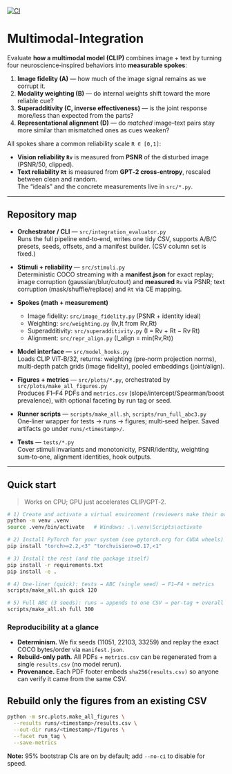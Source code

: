 [![CI](https://github.com/Yanyu-lei/Multimodal-Integration/actions/workflows/ci.yml/badge.svg)](https://github.com/Yanyu-lei/Multimodal-Integration/actions/workflows/ci.yml)

# Multimodal-Integration

Evaluate **how a multimodal model (CLIP)** combines image + text by turning four neuroscience‑inspired behaviors into **measurable spokes**:

1. **Image fidelity (A)** — how much of the image signal remains as we corrupt it.  
2. **Modality weighting (B)** — do internal weights shift toward the more reliable cue?  
3. **Superadditivity (C, inverse effectiveness)** — is the joint response more/less than expected from the parts?  
4. **Representational alignment (D)** — do *matched* image–text pairs stay more similar than mismatched ones as cues weaken?

All spokes share a common reliability scale `R ∈ [0,1]`:  
- **Vision reliability `Rv`** is measured from **PSNR** of the disturbed image (PSNR/50, clipped).  
- **Text reliability `Rt`** is measured from **GPT‑2 cross‑entropy**, rescaled between clean and random.  
The “ideals” and the concrete measurements live in `src/*.py`.

---

## Repository map

- **Orchestrator / CLI** — `src/integration_evaluator.py`  
  Runs the full pipeline end‑to‑end, writes one tidy CSV, supports A/B/C presets, seeds, offsets, and a manifest builder. (CSV column set is fixed.)

- **Stimuli + reliability** — `src/stimuli.py`  
  Deterministic COCO streaming with a **manifest.json** for exact replay; image corruption (gaussian/blur/cutout) and **measured** `Rv` via PSNR; text corruption (mask/shuffle/replace) and `Rt` via CE mapping.

- **Spokes (math + measurement)**  
  - Image fidelity: `src/image_fidelity.py` (PSNR + identity ideal)  
  - Weighting: `src/weighting.py` (Iv,It from Rv,Rt)  
  - Superadditivity: `src/superadditivity.py` (I = Rv + Rt − Rv·Rt)  
  - Alignment: `src/repr_align.py` (I_align = min(Rv,Rt))

- **Model interface** — `src/model_hooks.py`  
  Loads CLIP ViT‑B/32, returns: weighting (pre‑norm projection norms), multi‑depth patch grids (image fidelity), pooled embeddings (joint/align).

- **Figures + metrics** — `src/plots/*.py`, orchestrated by `src/plots/make_all_figures.py`  
  Produces F1–F4 PDFs and `metrics.csv` (slope/intercept/Spearman/boost prevalence), with optional faceting by run tag or seed.

- **Runner scripts** — `scripts/make_all.sh`, `scripts/run_full_abc3.py`  
  One‑liner wrapper for tests → runs → figures; multi‑seed helper. Saved artifacts go under `runs/<timestamp>/`.

- **Tests** — `tests/*.py`  
  Cover stimuli invariants and monotonicity, PSNR/identity, weighting sum‑to‑one, alignment identities, hook outputs.

---

## Quick start

> Works on CPU; GPU just accelerates CLIP/GPT‑2.

```bash
# 1) Create and activate a virtual environment (reviewers make their own)
python -m venv .venv
source .venv/bin/activate   # Windows: .\.venv\Scripts\activate

# 2) Install PyTorch for your system (see pytorch.org for CUDA wheels)
pip install "torch>=2.2,<3" "torchvision>=0.17,<1"

# 3) Install the rest (and the package itself)
pip install -r requirements.txt
pip install -e .

# 4) One-liner (quick): tests → ABC (single seed) → F1–F4 + metrics
scripts/make_all.sh quick 120

# 5) Full ABC (3 seeds): runs → appends to one CSV → per-tag + overall figures
scripts/make_all.sh full 300
```

### Reproducibility at a glance
- **Determinism.** We fix seeds (11051, 22103, 33259) and replay the exact COCO bytes/order via `manifest.json`.  
- **Rebuild-only path.** All PDFs + `metrics.csv` can be regenerated from a single `results.csv` (no model rerun).  
- **Provenance.** Each PDF footer embeds `sha256(results.csv)` so anyone can verify it came from the same CSV.


## Rebuild only the figures from an existing CSV
```bash
python -m src.plots.make_all_figures \
  --results runs/<timestamp>/results.csv \
  --out-dir runs/<timestamp>/figures \
  --facet run_tag \
  --save-metrics
```

**Note:** 95% bootstrap CIs are on by default; add `--no-ci` to disable for speed.
